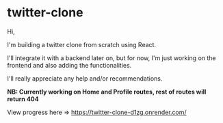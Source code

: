 # twitter-clone

Hi, 

I'm building a twitter clone from scratch using React.

I'll integrate it with a backend later on, but for now, I'm just working on the frontend and also adding the functionalities.

I'll really appreciate any help and/or recommendations.

<b>NB: Currently working on Home and Profile routes, rest of routes will return 404</b>

View progress here => https://twitter-clone-d1zg.onrender.com/

